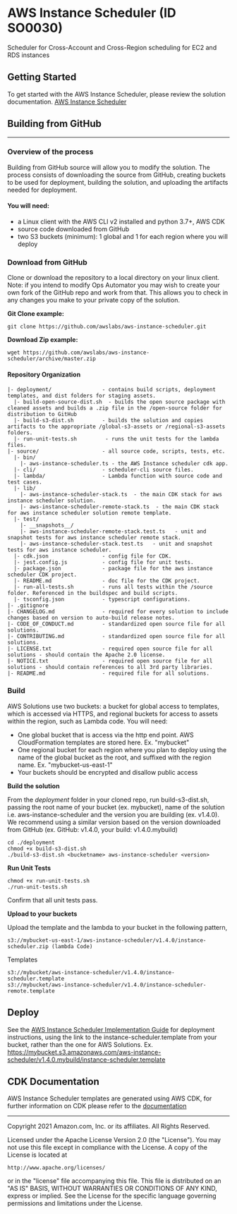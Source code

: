 # AWS Instance Scheduler (ID SO0030)

Scheduler for Cross-Account and Cross-Region scheduling for EC2 and RDS instances

## Getting Started

To get started with the AWS Instance Scheduler, please review the solution documentation. [AWS Instance Scheduler](https://aws.amazon.com/solutions/implementations/instance-scheduler/?did=sl_card&trk=sl_card)

## Building from GitHub
***

### Overview of the process

Building from GitHub source will allow you to modify the solution. The process consists of downloading the source from GitHub, creating buckets to be used for deployment, building the solution, and uploading the artifacts needed for deployment.

#### You will need:

* a Linux client with the AWS CLI v2 installed and python 3.7+, AWS CDK
* source code downloaded from GitHub
* two S3 buckets (minimum): 1 global and 1 for each region where you will deploy

### Download from GitHub

Clone or download the repository to a local directory on your linux client. Note: if you intend to modify Ops Automator you may wish to create your own fork of the GitHub repo and work from that. This allows you to check in any changes you make to your private copy of the solution.

**Git Clone example:**

```
git clone https://github.com/awslabs/aws-instance-scheduler.git
```

**Download Zip example:**
```
wget https://github.com/awslabs/aws-instance-scheduler/archive/master.zip
```

#### Repository Organization

```
|- deployment/                - contains build scripts, deployment templates, and dist folders for staging assets.
  |- build-open-source-dist.sh  - builds the open source package with cleaned assets and builds a .zip file in the /open-source folder for distribution to GitHub
  |- build-s3-dist.sh         - builds the solution and copies artifacts to the appropriate /global-s3-assets or /regional-s3-assets folders.
  |- run-unit-tests.sh         - runs the unit tests for the lambda files.
|- source/                    - all source code, scripts, tests, etc.
  |- bin/
    |- aws-instance-scheduler.ts - the AWS Instance scheduler cdk app.
  |- cli/                     - scheduler-cli source files.
  |- lambda/                  - Lambda function with source code and test cases.        
  |- lib/
    |- aws-instance-scheduler-stack.ts  - the main CDK stack for aws instance scheduler solution.
    |- aws-instance-scheduler-remote-stack.ts  - the main CDK stack for aws instance scheduler solution remote template.
  |- test/
    |- __snapshots__/
    |- aws-instance-scheduler-remote-stack.test.ts   - unit and snapshot tests for aws instance scheduler remote stack.
    |- aws-instance-scheduler-stack.test.ts   - unit and snapshot tests for aws instance scheduler.
  |- cdk.json                 - config file for CDK.
  |- jest.config.js           - config file for unit tests.
  |- package.json             - package file for the aws instance scheduler CDK project.
  |- README.md                - doc file for the CDK project.
  |- run-all-tests.sh         - runs all tests within the /source folder. Referenced in the buildspec and build scripts.
  |- tsconfig.json            - typescript configurations.
|- .gitignore
|- CHANGELOG.md               - required for every solution to include changes based on version to auto-build release notes.
|- CODE_OF_CONDUCT.md         - standardized open source file for all solutions.
|- CONTRIBUTING.md            - standardized open source file for all solutions.
|- LICENSE.txt                - required open source file for all solutions - should contain the Apache 2.0 license.
|- NOTICE.txt                 - required open source file for all solutions - should contain references to all 3rd party libraries.
|- README.md                  - required file for all solutions.

```

### Build

AWS Solutions use two buckets: a bucket for global access to templates, which is accessed via HTTPS, and regional buckets for access to assets within the region, such as Lambda code. You will need:

* One global bucket that is access via the http end point. AWS CloudFormation templates are stored here. Ex. "mybucket"
* One regional bucket for each region where you plan to deploy using the name of the global bucket as the root, and suffixed with the region name. Ex. "mybucket-us-east-1"
* Your buckets should be encrypted and disallow public access

**Build the solution**

From the *deployment* folder in your cloned repo, run build-s3-dist.sh, passing the root name of your bucket (ex. mybucket), name of the solution i.e. aws-instance-scheduler and the version you are building (ex. v1.4.0). We recommend using a similar version based on the version downloaded from GitHub (ex. GitHub: v1.4.0, your build: v1.4.0.mybuild)

```
cd ./deployment
chmod +x build-s3-dist.sh
./build-s3-dist.sh <bucketname> aws-instance-scheduler <version>
```

**Run Unit Tests**

```
chmod +x run-unit-tests.sh
./run-unit-tests.sh
```

Confirm that all unit tests pass.

**Upload to your buckets**

Upload the template and the lambda to your bucket in the following pattern,
```
s3://mybucket-us-east-1/aws-instance-scheduler/v1.4.0/instance-scheduler.zip (lambda Code)
```

Templates
```
s3://mybucket/aws-instance-scheduler/v1.4.0/instance-scheduler.template
s3://mybucket/aws-instance-scheduler/v1.4.0/instance-scheduler-remote.template
```

## Deploy

See the [AWS Instance Scheduler Implementation Guide](https://s3.amazonaws.com/solutions-reference/aws-instance-scheduler/latest/instance-scheduler.pdf) for deployment instructions, using the link to the instance-scheduler.template from your bucket, rather than the one for AWS Solutions. Ex. https://mybucket.s3.amazonaws.com/aws-instance-scheduler/v1.4.0.mybuild/instance-scheduler.template

## CDK Documentation

AWS Instance Scheduler templates are generated using AWS CDK, for further information on CDK please refer to the [documentation](https://docs.aws.amazon.com/cdk/latest/guide/getting_started.html)


***

Copyright 2021 Amazon.com, Inc. or its affiliates. All Rights Reserved.

Licensed under the Apache License Version 2.0 (the "License"). You may not use this file except in compliance with the License. A copy of the License is located at

    http://www.apache.org/licenses/

or in the "license" file accompanying this file. This file is distributed on an "AS IS" BASIS, WITHOUT WARRANTIES OR CONDITIONS OF ANY KIND, express or implied. See the License for the specific language governing permissions and limitations under the License.
